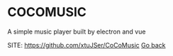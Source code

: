 # COCOMUSIC
 
 A simple music player built by electron and vue
 
 SITE: https://github.com/xtuJSer/CoCoMusic
 [Go back](https://portable-linux-apps.github.io/apps.html)
